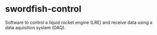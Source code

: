 # swordfish-control
Software to control a liquid rocket engine (LRE) and receive data using a data aquisition system (DAQ).
